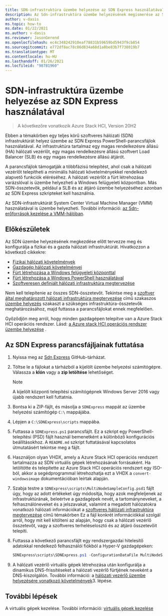 ```yaml
---
title: SDN-infrastruktúra üzembe helyezése az SDN Express használatával
description: Az Sdn-infrastruktúra üzembe helyezésének megismerése az SDN Express használatával
author: v-dasis
ms.topic: how-to
ms.date: 01/22/2021
ms.author: v-dasis
ms.reviewer: JasonGerend
ms.openlocfilehash: ec4c348242910eaf78831b59659bd5943f9cb854
ms.sourcegitcommit: e772df8ac78c86d834a68d1a8be83b7f738019b7
ms.translationtype: MT
ms.contentlocale: hu-HU
ms.lasthandoff: 01/26/2021
ms.locfileid: "98781960"
---
```

# <a name="deploy-an-sdn-infrastructure-using-sdn-express"></a>SDN-infrastruktúra üzembe helyezése az SDN Express használatával

> A következőre vonatkozik Azure Stack HCI, Version 20H2

Ebben a témakörben egy teljes körű szoftveres hálózati (SDN) infrastruktúrát helyez üzembe az SDN Express PowerShell-parancsfájlok használatával. Az infrastruktúra tartalmaz egy magas rendelkezésre állású (HA) hálózati vezérlőt, egy magas rendelkezésre állású szoftvert Load Balancer (SLB) és egy magas rendelkezésre állású átjárót.  

A parancsfájlok támogatják a többfázisú telepítést, ahol csak a hálózati vezérlőt telepítheti a minimális hálózati követelményekkel rendelkező alapvető funkciók eléréséhez. A hálózati vezérlőt a fürt létrehozása varázslóval is üzembe helyezheti a Windows felügyeleti központban. Más SDN-összetevők, például a SLB és az átjáró üzembe helyezéséhez azonban az SDN Express szkripteket kell használnia.

Az SDN-infrastruktúrát System Center Virtual Machine Manager (VMM) használatával is üzembe helyezheti. További információ: [az Sdn-erőforrások kezelése a VMM-hálóban](/system-center/vmm/network-sdn).

## <a name="before-you-begin"></a>Előkészületek

Az SDN üzembe helyezésének megkezdése előtt tervezze meg és konfigurálja a fizikai és a gazda hálózati infrastruktúrát. Hivatkozzon a következő cikkekre:

- [Fizikai hálózati követelmények](../concepts/physical-network-requirements.md)
- [Gazdagép hálózati követelményei](../concepts/host-network-requirements.md)
- [Fürt létrehozása a Windows felügyeleti központtal](../deploy/create-cluster.md)
- [Fürt létrehozása a Windows PowerShell használatával](../deploy/create-cluster-powershell.md)
- [Szoftveresen definiált hálózati infrastruktúra megtervezése](../concepts/plan-software-defined-networking-infrastructure.md)

Nem kell telepítenie az összes SDN-összetevőt. Tekintse meg a [szoftver által meghatározott hálózati infrastruktúra megtervezése](../concepts/plan-software-defined-networking-infrastructure.md) című szakaszos [üzembe helyezés](../concepts/plan-software-defined-networking-infrastructure.md#phased-deployment) szakaszt a szükséges infrastruktúra-összetevők meghatározásához, majd futtassa a parancsfájlokat ennek megfelelően.

Győződjön meg arról, hogy minden gazdagépen telepítve van a Azure Stack HCI operációs rendszer. Lásd: [a Azure stack HCI operációs rendszer üzembe helyezése](../deploy/operating-system.md) .

## <a name="run-the-sdn-express-scripts"></a>Az SDN Express parancsfájljainak futtatása

1. Nyissa meg az [Sdn Express](https://github.com/microsoft/SDN) GitHub-tárházat.

1. Töltse le a fájlokat a tárházból a kijelölt üzembe helyezési számítógépre. Válassza a **klón** vagy a **zip letöltése** lehetőséget.

    > [!NOTE]
    > A kijelölt központi telepítési számítógépnek Windows Server 2016 vagy újabb rendszert kell futtatnia.

1. Bontsa ki a ZIP-fájlt, és másolja a `SDNExpress` mappát az üzembe helyezési számítógép `C:\` mappájába.

1. Lépjen a `C:\SDNExpress\scripts` mappába.

1. Futtassa a `SDNExpress.ps1` parancsfájlt. Ez a szkript egy PowerShell-telepítési (PSD) fájlt használ bemenetként a különböző konfigurációs beállításokhoz. A `README.md` szkript futtatásával kapcsolatos útmutatásért tekintse meg a fájlt.  

1. Használjon olyan VHDX, amely a Azure Stack HCI operációs rendszert tartalmazza az SDN virtuális gépek létrehozásának forrásaként. Ha letöltötte és telepítette az Azure Stack HCI operációs rendszert egy ISO-ból, akkor a segédprogrammal létrehozhatja ezt a VHDX a `convert-windowsimage` dokumentációban leírtak alapján.

1. Szabja testre a `SDNExpress\scripts\MultiNodeSampleConfig.psd1` fájlt úgy, hogy az adott értékeket úgy módosítja, hogy azok megfeleljenek az infrastruktúrának, beleértve a gazdagépek nevét, a tartományneveket, a felhasználóneveket és a jelszavakat, valamint a megadott hálózatokra vonatkozó hálózati információkat a [szoftveres hálózati infrastruktúra megtervezése](../concepts/plan-software-defined-networking-infrastructure.md) című témakörben Ez a fájl konkrét információkkal szolgál arról, hogy mit kell kitölteni az alapján, hogy csak a hálózati vezérlő összetevőt, vagy a szoftveres terheléselosztó és az átjáró összetevőit telepíti.

1. Futtassa a következő parancsfájlt egy rendszergazdai hitelesítő adatokkal rendelkező felhasználói fiókból a Hyper-V gazdagépeken:

    ```powershell
    SDNExpress\scripts\SDNExpress.ps1 -ConfigurationDataFile MultiNodeSampleConfig.psd1 -Verbose
    ```

1. A hálózati vezérlő virtuális gépek létrehozása után konfigurálja a dinamikus DNS-frissítéseket a hálózati vezérlő fürtjének neveként a DNS-kiszolgálón. További információ: a [hálózati vezérlő üzembe helyezésére vonatkozó követelmények](/windows-server/networking/sdn/plan/installation-and-preparation-requirements-for-deploying-network-controller#step-3-configure-dynamic-dns-registration-for-network-controller)3. lépése.

## <a name="next-steps"></a>További lépések

A virtuális gépek kezelése. További információ: [virtuális gépek kezelése](../manage/vm.md)